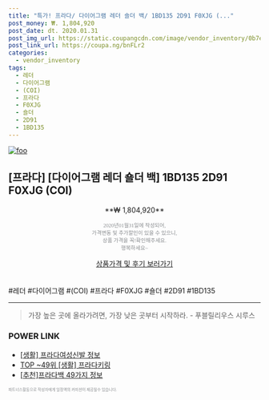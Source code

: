 ```yaml
--- 
title: "특가! 프라다/ 다이어그램 레더 숄더 백/ 1BD135 2D91 F0XJG (..." 
post_money: ₩. 1,804,920 
post_date: dt. 2020.01.31 
post_img_url: https://static.coupangcdn.com/image/vendor_inventory/0b7e/673c320a7300d15f286fae152fb2de70165f53acfb02743dae2fd29a5953.jpg 
post_link_url: https://coupa.ng/bnFLr2 
categories: 
  - vendor_inventory 
tags: 
  - 레더 
  - 다이어그램 
  - (COI) 
  - 프라다 
  - F0XJG 
  - 숄더 
  - 2D91 
  - 1BD135 
--- 
```

[![foo](https://static.coupangcdn.com/image/vendor_inventory/0b7e/673c320a7300d15f286fae152fb2de70165f53acfb02743dae2fd29a5953.jpg)](https://coupa.ng/bnFLr2) 

## [프라다] [다이어그램 레더 숄더 백] 1BD135 2D91 F0XJG (COI) 
<p style="text-align: center;">**₩ 1,804,920**</p> 
<p style="text-align: center;"><span style="color: #898c8f; font-family: Georgia,Times,serif; font-size: 0.75em;">2020년01월31일에 작성되어, <br>가격변동 및 추가할인이 있을 수 있으니,<br> 상품 가격을 꼭!확인해주세요.<br>행복하세요~</span> 
</p>	 
<div markdown="0" style="text-align: center;"><a href="https://coupa.ng/bnFLr2" class="btn btn--success">상품가격 및 후기 보러가기</a></div> 
<br><br> 
  #레더 #다이어그램 #(COI) #프라다 #F0XJG #숄더 #2D91 #1BD135 
<hr> 

> 가장 높은 곳에 올라가려면, 가장 낮은 곳부터 시작하라. - 푸블릴리우스 시루스 


### POWER LINK

* <a href="https://blog.naver.com/fasyy4321/221761966703" target="_blank"> [생활] 프라다여성신발 정보 </a>
* <a href="https://blog.naver.com/fasyy4321/221783660616" target="_blank"> TOP ~49위 [생활] 프라다키링</a>
* <a href="https://blog.naver.com/fasyy4321/221786490427" target="_blank">[추천]프라다백 49가지 정보</a>

<span style="color: #898c8f; font-family: Georgia,Times,serif; font-size: 0.55em;">파트너스활동으로 작성자에게 일정액의 커미션이 제공될수 있습니다.</span> 
